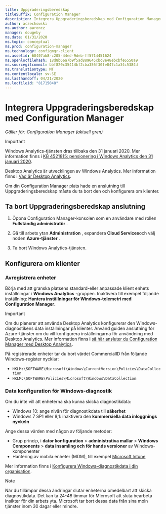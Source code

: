 ```yaml
---
title: Uppgraderingsberedskap
titleSuffix: Configuration Manager
description: Integrera Uppgraderingsberedskap med Configuration Manager för att få åtkomst till Windows 10 Upgrade Compatibility data och mål enheter för uppgradering eller reparation.
author: aczechowski
ms.author: aaroncz
manager: dougeby
ms.date: 01/31/2020
ms.topic: conceptual
ms.prod: configuration-manager
ms.technology: configmgr-client
ms.assetid: 68407ab8-c205-44ed-9deb-ff5714451624
ms.openlocfilehash: 18d8b66a7b9f5ad889645cbc8e48ebcbfe6550a9
ms.sourcegitcommit: bbf820c35414bf2cba356f30fe047c1a34c5384d
ms.translationtype: MT
ms.contentlocale: sv-SE
ms.lasthandoff: 04/21/2020
ms.locfileid: "81715048"
---
```

# <a name="integrate-upgrade-readiness-with-configuration-manager"></a>Integrera Uppgraderingsberedskap med Configuration Manager

*Gäller för: Configuration Manager (aktuell gren)*

> [!Important]  
> Windows Analytics-tjänsten dras tillbaka den 31 januari 2020. Mer information finns i [KB 4521815: pensionering i Windows Analytics den 31 januari 2020](https://support.microsoft.com/help/4521815/windows-analytics-retirement).
>
> Desktop Analytics är utvecklingen av Windows Analytics. Mer information finns i [Vad är Desktop Analytics](../../../desktop-analytics/overview.md).

Om din Configuration Manager plats hade en anslutning till Uppgraderingsberedskap måste du ta bort den och konfigurera om klienter.

## <a name="remove-upgrade-readiness-connection"></a><a name="bkmk_remove"></a>Ta bort Uppgraderingsberedskap anslutning

1. Öppna Configuration Manager-konsolen som en användare med rollen **Fullständig administratör** .

1. Gå till arbets ytan **Administration** , expandera **Cloud Services**och välj noden **Azure-tjänster** .

1. Ta bort Windows Analytics-tjänsten.

## <a name="reconfigure-clients"></a>Konfigurera om klienter

### <a name="unenroll-devices"></a>Avregistrera enheter

Börja med att granska platsens standard-eller anpassade klient enhets inställningar i **Windows Analytics** -gruppen. Inaktivera till exempel följande inställning: **Hantera inställningar för Windows-telemetri med Configuration Manager**.

> [!IMPORTANT]
> Om du planerar att använda Desktop Analytics konfigurerar den Windows-diagnostikens data inställningar på klienter. Använd guiden anslutning för Azure-tjänster om du vill konfigurera inställningarna för användning med Desktop Analytics. Mer information finns i [så här ansluter du Configuration Manager med Desktop Analytics](../../../desktop-analytics/connect-configmgr.md).

På registrerade enheter tar du bort värdet CommercialID från följande Windows-register nycklar:

- `HKLM:\SOFTWARE\Microsoft\Windows\CurrentVersion\Policies\DataCollection`
- `HKLM:\SOFTWARE\Policies\Microsoft\Windows\DataCollection`

### <a name="windows-diagnostic-data-configuration"></a>Data konfiguration för Windows-diagnostik

Om du inte vill att enheterna ska kunna skicka diagnostikdata:

- Windows 10: ange nivån för diagnostikdata till **säkerhet**
- Windows 7 SP1 eller 8,1: inaktivera den **kommersiella data inloggnings nyckeln**

Ange dessa värden med någon av följande metoder:

- Grup princip, i **dator konfiguration** > **administrativa mallar** > **Windows Components** > **data insamling och för hands versioner** av Windows-komponenter
- Hantering av mobila enheter (MDM), till exempel [Microsoft Intune](https://docs.microsoft.com/intune/device-restrictions-windows-10#reporting-and-telemetry)

Mer information finns i [Konfigurera Windows-diagnostikdata i din organisation](https://docs.microsoft.com/windows/privacy/configure-windows-diagnostic-data-in-your-organization).

> [!NOTE]  
> När du tillämpar dessa ändringar slutar enheterna omedelbart att skicka diagnostikdata. Det kan ta 24-48 timmar för Microsoft att sluta bearbeta insikter för din arbets yta. Microsoft tar bort dessa data från sina moln tjänster inom 30 dagar eller mindre.

<!--
Upgrade Readiness is a part of [Windows Analytics](https://docs.microsoft.com/windows/deployment/upgrade/manage-windows-upgrades-with-upgrade-readiness). It allows you to assess and analyze the readiness of devices in your environment for an upgrade to Windows 10. Integrate Upgrade Readiness with Configuration Manager to access client upgrade compatibility data in the Configuration Manager console. Then use this data to create collections, and target devices for upgrade or remediation.



## Configure clients

Upgrade Readiness relies on Windows Analytics data. In order for Upgrade Readiness to receive sufficient data, configure the following prerequisites:

- Configure all clients with a *commercial ID key*  

- Configure Windows 10 clients for Windows Analytics to report at least basic level data  

- For clients running Windows 7 or 8.1:  

    - Install the updates as described in [Get started with Upgrade Readiness](https://docs.microsoft.com/windows/deployment/upgrade/upgrade-readiness-get-started)  

    - Enable Windows Analytics client settings  

Configure these settings using Configuration Manager client settings. For more information, see [Use Windows Analytics](monitor-windows-analytics.md).

> [!NOTE]  
> Deploying the correct prerequisite updates and configuring client settings should be sufficient in most environments. If you encounter issues with Upgrade Readiness not receiving data from devices in your environment, then some of these issues may be addressed by using the [Upgrade Readiness deployment script](https://docs.microsoft.com/windows/deployment/upgrade/upgrade-readiness-deployment-script). 



## Connect Configuration Manager to Upgrade Readiness

Use the [Azure services wizard](../../servers/deploy/configure/azure-services-wizard.md) to simplify the process of configuring Azure services you use with Configuration Manager. To connect Configuration Manager with Upgrade Readiness, create an Azure Active Directory (Azure AD) app registration of type *Web app / API* in the [Azure portal](https://portal.azure.com). For more information about how to create an app registration, see [Register your application with your Azure AD tenant](/azure/active-directory/active-directory-app-registration). 

In the Azure portal, give following permissions to your newly registered web app:
- *Reader* permissions to the resource group that contains the Log Analytics workspace with your Upgrade Readiness data
- *Contributor* permissions to the Log Analytics workspace that hosts your Upgrade Readiness data

The Azure services wizard uses this app registration to allow Configuration Manager to communicate securely with Azure AD and connect your infrastructure to your Upgrade Readiness data.

> [!IMPORTANT]  
> Grant permissions to the app itself, not to an Azure AD user identity. It's the registered app that accesses the data on behalf of your Configuration Manager infrastructure. To grant the permissions, search for the name of the app registration in the **Add users** area when assigning the permission. 
> 
> This process is the same as when providing Configuration Manager with permissions to Log Analytics. These steps must be completed before the app registration is imported into Configuration Manager with the *Azure services wizard*.
> 
> For more information, see [Connect Configuration Manager to Log Analytics](https://docs.microsoft.com/azure/log-analytics/log-analytics-sccm).


### Use the Azure Wizard to create the connection

Follow the instructions in [Configure Azure services](../../servers/deploy/configure/azure-services-wizard.md) to create a connection to Upgrade Readiness by importing the web app registration you created above. 

If the web app import was successful and the correct permissions are assigned in the Azure portal, the *Configuration* page pre-populates the following values:   
-  Azure subscriptions  
-  Azure resource group  
-  Windows Analytics workspace  

More than one resource group or workspace is available in the following circumstances: 
- If the registered Azure AD web app has *Contributor* permissions on more than one resource group   
- If the selected resource group has more than one Log Analytics workspace  



## View and use Upgrade Readiness information in Configuration Manager

After you've integrated Upgrade Readiness with Configuration Manager, you can view the analysis of your clients' upgrade readiness.

1. In the Configuration Manager console, go to the **Monitoring** workspace, and select the **Upgrade Readiness** node.  

2. Review the data. For example:  
    - The upgrade readiness state  
    - The percent of Windows devices that are reporting data  

3. Filter the dashboard to view data for devices in specific collections.  

4. View the devices in a particular readiness state, and then create a dynamic collection for those devices. Then use that collection to upgrade those devices, or take action to remediate devices that are in a blocked state.  

> [!Note]  
> The site synchronizes data with Upgrade Readiness once a week. To manually trigger synchronization:
> 1. In the Configuration Manager console, go to the **Administration** workspace, expand **Cloud Services**, and select the **Azure Services** node.  
> 2. Select the Upgrade Readiness connection from the list.  
> 3. In the ribbon, select the option to synchronize.  



## Next steps

- [Upgrade Windows to the latest version](../../../osd/deploy-use/upgrade-windows-to-the-latest-version.md)  
- [Create a task sequence to upgrade an OS](../../../osd/deploy-use/create-a-task-sequence-to-upgrade-an-operating-system.md)  
- [Create phased deployments](../../../osd/deploy-use/create-phased-deployment-for-task-sequence.md)  
